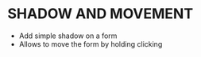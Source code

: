 # SHADOW AND MOVEMENT
 
- Add simple shadow on a form
- Allows to move the form by holding clicking
